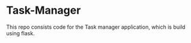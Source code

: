 # Task-Manager
This repo consists code for the Task manager application, which is build using flask. 
